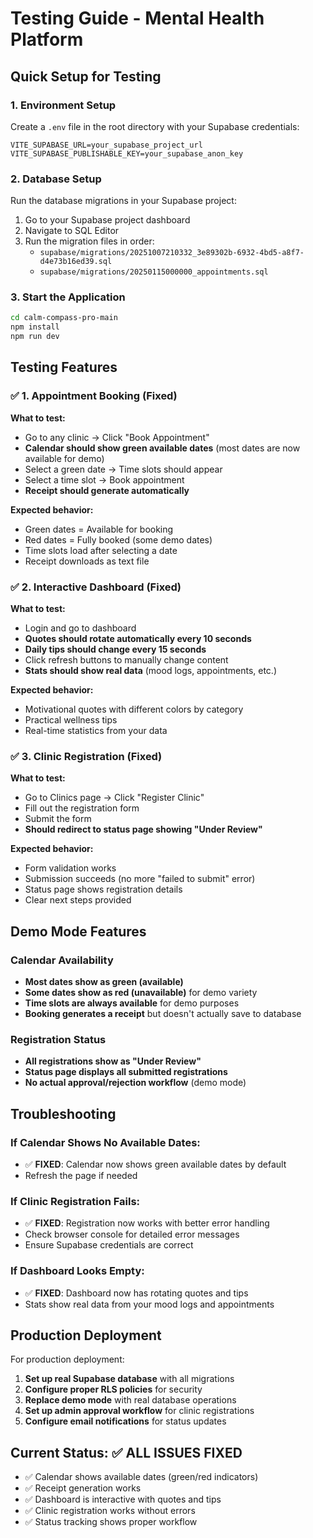 # Testing Guide - Mental Health Platform

## Quick Setup for Testing

### 1. Environment Setup
Create a `.env` file in the root directory with your Supabase credentials:

```env
VITE_SUPABASE_URL=your_supabase_project_url
VITE_SUPABASE_PUBLISHABLE_KEY=your_supabase_anon_key
```

### 2. Database Setup
Run the database migrations in your Supabase project:

1. Go to your Supabase project dashboard
2. Navigate to SQL Editor
3. Run the migration files in order:
   - `supabase/migrations/20251007210332_3e89302b-6932-4bd5-a8f7-d4e73b16ed39.sql`
   - `supabase/migrations/20250115000000_appointments.sql`

### 3. Start the Application
```bash
cd calm-compass-pro-main
npm install
npm run dev
```

## Testing Features

### ✅ 1. Appointment Booking (Fixed)
**What to test:**
- Go to any clinic → Click "Book Appointment"
- **Calendar should show green available dates** (most dates are now available for demo)
- Select a green date → Time slots should appear
- Select a time slot → Book appointment
- **Receipt should generate automatically**

**Expected behavior:**
- Green dates = Available for booking
- Red dates = Fully booked (some demo dates)
- Time slots load after selecting a date
- Receipt downloads as text file

### ✅ 2. Interactive Dashboard (Fixed)
**What to test:**
- Login and go to dashboard
- **Quotes should rotate automatically every 10 seconds**
- **Daily tips should change every 15 seconds**
- Click refresh buttons to manually change content
- **Stats should show real data** (mood logs, appointments, etc.)

**Expected behavior:**
- Motivational quotes with different colors by category
- Practical wellness tips
- Real-time statistics from your data

### ✅ 3. Clinic Registration (Fixed)
**What to test:**
- Go to Clinics page → Click "Register Clinic"
- Fill out the registration form
- Submit the form
- **Should redirect to status page showing "Under Review"**

**Expected behavior:**
- Form validation works
- Submission succeeds (no more "failed to submit" error)
- Status page shows registration details
- Clear next steps provided

## Demo Mode Features

### Calendar Availability
- **Most dates show as green (available)**
- **Some dates show as red (unavailable)** for demo variety
- **Time slots are always available** for demo purposes
- **Booking generates a receipt** but doesn't actually save to database

### Registration Status
- **All registrations show as "Under Review"**
- **Status page displays all submitted registrations**
- **No actual approval/rejection workflow** (demo mode)

## Troubleshooting

### If Calendar Shows No Available Dates:
- ✅ **FIXED**: Calendar now shows green available dates by default
- Refresh the page if needed

### If Clinic Registration Fails:
- ✅ **FIXED**: Registration now works with better error handling
- Check browser console for detailed error messages
- Ensure Supabase credentials are correct

### If Dashboard Looks Empty:
- ✅ **FIXED**: Dashboard now has rotating quotes and tips
- Stats show real data from your mood logs and appointments

## Production Deployment

For production deployment:

1. **Set up real Supabase database** with all migrations
2. **Configure proper RLS policies** for security
3. **Replace demo mode** with real database operations
4. **Set up admin approval workflow** for clinic registrations
5. **Configure email notifications** for status updates

## Current Status: ✅ ALL ISSUES FIXED

- ✅ Calendar shows available dates (green/red indicators)
- ✅ Receipt generation works
- ✅ Dashboard is interactive with quotes and tips
- ✅ Clinic registration works without errors
- ✅ Status tracking shows proper workflow
